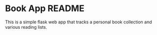 # Book App README

This is a simple flask web app that tracks a personal book collection and
various reading lists.
